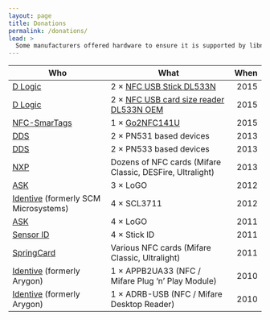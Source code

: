```yaml
---
layout: page
title: Donations
permalink: /donations/
lead: >
  Some manufacturers offered hardware to ensure it is supported by libnfc. Here is a list of these donations. If you see any mistake or missing entry, or if you want to send us hardware, please [let us know](/contact/):
---
```


Who | What | When
----|------|----:
[D Logic](http://www.d-logic.net/)                                              | 2 × [NFC USB Stick DL533N](http://www.d-logic.net/nfc-rfid-reader-sdk/products/nfc-usb-stick-dl533n) | 2015
[D Logic](http://www.d-logic.net/)                                              | 2 × [NFC USB card size reader DL533N OEM](http://www.d-logic.net/nfc-rfid-reader-sdk/products/nfc-usb-card-size-reader-dl533n-oem) | 2015
[NFC-SmarTags](http://www.nfc-smartags.com/)                                    | 1 × [Go2NFC141U](http://www.nfc-smartags.com/encodeur/6-lecteur-interactif-nfc.html) | 2015
[DDS](http://www.danidatasystems.com/)                                          | 2 × PN531 based devices | 2013
[DDS](http://www.danidatasystems.com/)                                          | 2 × PN533 based devices | 2013
[NXP](http://www.nxp.com/)                                                      | Dozens of NFC cards (Mifare Classic, DESFire, Ultralight) | 2013
[ASK](http://ask-contactless.com/)                                              | 3 × LoGO | 2012
[Identive](http://www.identive-infrastructure.com/) (formerly SCM Microsystems) | 4 × SCL3711 | 2012
[ASK](http://ask-contactless.com/)                                              | 4 × LoGO | 2011
[Sensor ID](http://www.sensorid.it/)                                            | 4 × Stick ID | 2011
[SpringCard](http://www.springcard.com/)                                        | Various NFC cards (Mifare Classic, Ultralight) | 2011
[Identive](http://www.identive-infrastructure.com/) (formerly Arygon)           | 1 × APPB2UA33 (NFC / Mifare Plug ‘n’ Play Module) | 2010
[Identive](http://www.identive-infrastructure.com/) (formerly Arygon)           | 1 × ADRB-USB (NFC / Mifare Desktop Reader) | 2010


